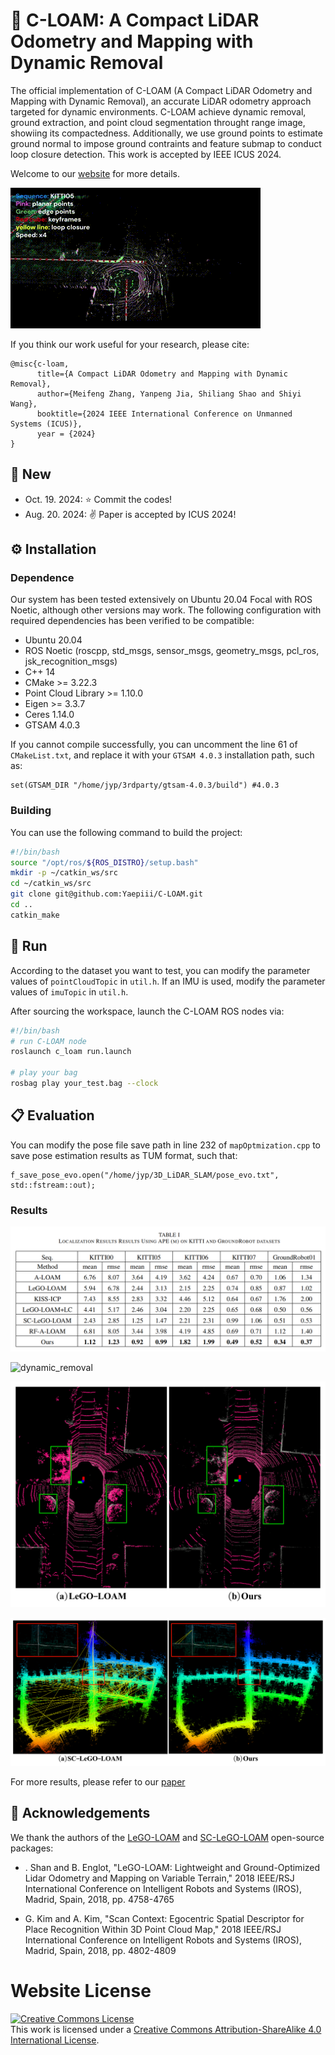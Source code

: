 # :dolls: C-LOAM: A Compact LiDAR Odometry and Mapping with Dynamic Removal

The official implementation of C-LOAM (A Compact LiDAR Odometry and Mapping with Dynamic Removal), an accurate LiDAR odometry approach targeted for dynamic environments. C-LOAM achieve dynamic removal, ground extraction, and point cloud segmentation throught range image, showiing its compactedness. Additionally, we use ground points to estimate ground normal to impose ground contraints and feature submap to conduct loop closure detection. This work is accepted by IEEE ICUS 2024.

Welcome to our [website](https://yaepiii.github.io/C-LOAM/) for more details.

![Video](./web/resources/C-LOAM.gif)

If you think our work useful for your research, please cite:

```
@misc{c-loam,
      title={A Compact LiDAR Odometry and Mapping with Dynamic Removal}, 
      author={Meifeng Zhang, Yanpeng Jia, Shiliang Shao and Shiyi Wang},
      booktitle={2024 IEEE International Conference on Unmanned Systems (ICUS)},
      year = {2024}
}
```

## :mega: New

- Oct. 19. 2024: :star: Commit the codes!
- Aug. 20. 2024: :v: Paper is accepted by ICUS 2024!

## :gear: Installation

### Dependence

Our system has been tested extensively on Ubuntu 20.04 Focal with ROS Noetic, although other versions may work. The following configuration with required dependencies has been verified to be compatible:

- Ubuntu 20.04
- ROS Noetic (roscpp, std_msgs, sensor_msgs, geometry_msgs, pcl_ros, jsk_recognition_msgs)
- C++ 14
- CMake >= 3.22.3
- Point Cloud Library >= 1.10.0
- Eigen >= 3.3.7
- Ceres 1.14.0
- GTSAM 4.0.3

If you cannot compile successfully, you can uncomment the line 61 of `CMakeList.txt`, and replace it with your `GTSAM 4.0.3` installation path, such as:

```
set(GTSAM_DIR "/home/jyp/3rdparty/gtsam-4.0.3/build") #4.0.3
```

### Building

You can use the following command to build the project:

```bash
#!/bin/bash
source "/opt/ros/${ROS_DISTRO}/setup.bash"
mkdir -p ~/catkin_ws/src
cd ~/catkin_ws/src
git clone git@github.com:Yaepiii/C-LOAM.git
cd ..
catkin_make
```

## :snail: Run

According to the dataset you want to test, you can modify the parameter values of `pointCloudTopic` in `util.h`. If an IMU is used, modify the parameter values of `imuTopic` in `util.h`.

After sourcing the workspace, launch the C-LOAM ROS nodes via:

```bash
#!/bin/bash
# run C-LOAM node
roslaunch c_loam run.launch

# play your bag
rosbag play your_test.bag --clock
```

## :clipboard: Evaluation

You can modify the pose file save path in line 232 of `mapOptmization.cpp` to save pose estimation results as TUM format, such that:

```
f_save_pose_evo.open("/home/jyp/3D_LiDAR_SLAM/pose_evo.txt", std::fstream::out);
```

### Results

![localization](./web/resources/localization.png)

![dynamic_removal](./web/resources/dynamic_removal.png)

![ground_extraction](./web/resources/ground_extraction.png)

![loop_closure](./web/resources/loop_closure.png)

For more results, please refer to our [paper](https://arxiv.org/abs/2410.13240)

## :rose: Acknowledgements

We thank the authors of the [LeGO-LOAM](https://github.com/RobustFieldAutonomyLab/LeGO-LOAM) and [SC-LeGO-LOAM](https://github.com/gisbi-kim/SC-LeGO-LOAM?tab=readme-ov-file) open-source packages:

- . Shan and B. Englot, "LeGO-LOAM: Lightweight and Ground-Optimized Lidar Odometry and Mapping on Variable Terrain," 2018 IEEE/RSJ International Conference on Intelligent Robots and Systems (IROS), Madrid, Spain, 2018, pp. 4758-4765

- G. Kim and A. Kim, "Scan Context: Egocentric Spatial Descriptor for Place Recognition Within 3D Point Cloud Map," 2018 IEEE/RSJ International Conference on Intelligent Robots and Systems (IROS), Madrid, Spain, 2018, pp. 4802-4809



# Website License
<a rel="license" href="http://creativecommons.org/licenses/by-sa/4.0/"><img alt="Creative Commons License" style="border-width:0" src="https://i.creativecommons.org/l/by-sa/4.0/88x31.png" /></a><br />This work is licensed under a <a rel="license" href="http://creativecommons.org/licenses/by-sa/4.0/">Creative Commons Attribution-ShareAlike 4.0 International License</a>.
